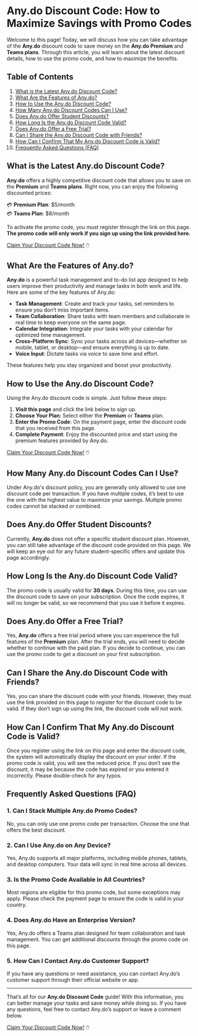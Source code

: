 # Any.do Discount Code: How to Maximize Savings with Promo Codes

Welcome to this page! Today, we will discuss how you can take advantage of the **Any.do** discount code to save money on the **Any.do Premium** and **Teams plans**. Through this article, you will learn about the latest discount details, how to use the promo code, and how to maximize the benefits.

## Table of Contents
1. [What is the Latest Any.do Discount Code?](#what-is-the-latest-anydo-discount-code)
2. [What Are the Features of Any.do?](#what-are-the-features-of-anydo)
3. [How to Use the Any.do Discount Code?](#how-to-use-the-anydo-discount-code)
4. [How Many Any.do Discount Codes Can I Use?](#how-many-anydo-discount-codes-can-i-use)
5. [Does Any.do Offer Student Discounts?](#does-anydo-offer-student-discounts)
6. [How Long Is the Any.do Discount Code Valid?](#how-long-is-the-anydo-discount-code-valid)
7. [Does Any.do Offer a Free Trial?](#does-anydo-offer-a-free-trial)
8. [Can I Share the Any.do Discount Code with Friends?](#can-i-share-the-anydo-discount-code-with-friends)
9. [How Can I Confirm That My Any.do Discount Code is Valid?](#how-can-i-confirm-that-my-anydo-discount-code-is-valid)
10. [Frequently Asked Questions (FAQ)](#frequently-asked-questions-faq)

## What is the Latest Any.do Discount Code?

**Any.do** offers a highly competitive discount code that allows you to save on the **Premium** and **Teams plans**. Right now, you can enjoy the following discounted prices:

💳 **Premium Plan**: $5/month  
💳 **Teams Plan**: $8/month

To activate the promo code, you must register through the link on this page. **The promo code will only work if you sign up using the link provided here.**

[Claim Your Discount Code Now!](https://bit.ly/3E8Dj9R) 🖱️

## What Are the Features of Any.do?

**Any.do** is a powerful task management and to-do list app designed to help users improve their productivity and manage tasks in both work and life. Here are some of the key features of Any.do:

- **Task Management**: Create and track your tasks, set reminders to ensure you don’t miss important items.
- **Team Collaboration**: Share tasks with team members and collaborate in real time to keep everyone on the same page.
- **Calendar Integration**: Integrate your tasks with your calendar for optimized time management.
- **Cross-Platform Sync**: Sync your tasks across all devices—whether on mobile, tablet, or desktop—and ensure everything is up to date.
- **Voice Input**: Dictate tasks via voice to save time and effort.

These features help you stay organized and boost your productivity.

## How to Use the Any.do Discount Code?

Using the Any.do discount code is simple. Just follow these steps:

1. **Visit this page** and click the link below to sign up.
2. **Choose Your Plan**: Select either the **Premium** or **Teams** plan.
3. **Enter the Promo Code**: On the payment page, enter the discount code that you received from this page.
4. **Complete Payment**: Enjoy the discounted price and start using the premium features provided by Any.do.

[Claim Your Discount Code Now!](https://bit.ly/3E8Dj9R) 🖱️

## How Many Any.do Discount Codes Can I Use?

Under Any.do's discount policy, you are generally only allowed to use one discount code per transaction. If you have multiple codes, it’s best to use the one with the highest value to maximize your savings. Multiple promo codes cannot be stacked or combined.

## Does Any.do Offer Student Discounts?

Currently, **Any.do** does not offer a specific student discount plan. However, you can still take advantage of the discount code provided on this page. We will keep an eye out for any future student-specific offers and update this page accordingly.

## How Long Is the Any.do Discount Code Valid?

The promo code is usually valid for **30 days**. During this time, you can use the discount code to save on your subscription. Once the code expires, it will no longer be valid, so we recommend that you use it before it expires.

## Does Any.do Offer a Free Trial?

Yes, **Any.do** offers a free trial period where you can experience the full features of the **Premium** plan. After the trial ends, you will need to decide whether to continue with the paid plan. If you decide to continue, you can use the promo code to get a discount on your first subscription.

## Can I Share the Any.do Discount Code with Friends?

Yes, you can share the discount code with your friends. However, they must use the link provided on this page to register for the discount code to be valid. If they don’t sign up using the link, the discount code will not work.

## How Can I Confirm That My Any.do Discount Code is Valid?

Once you register using the link on this page and enter the discount code, the system will automatically display the discount on your order. If the promo code is valid, you will see the reduced price. If you don’t see the discount, it may be because the code has expired or you entered it incorrectly. Please double-check for any typos.

## Frequently Asked Questions (FAQ)

### 1. **Can I Stack Multiple Any.do Promo Codes?**
No, you can only use one promo code per transaction. Choose the one that offers the best discount.

### 2. **Can I Use Any.do on Any Device?**
Yes, Any.do supports all major platforms, including mobile phones, tablets, and desktop computers. Your data will sync in real time across all devices.

### 3. **Is the Promo Code Available in All Countries?**
Most regions are eligible for this promo code, but some exceptions may apply. Please check the payment page to ensure the code is valid in your country.

### 4. **Does Any.do Have an Enterprise Version?**
Yes, Any.do offers a Teams plan designed for team collaboration and task management. You can get additional discounts through the promo code on this page.

### 5. **How Can I Contact Any.do Customer Support?**
If you have any questions or need assistance, you can contact Any.do’s customer support through their official website or app.

---

That’s all for our **Any.do Discount Code** guide! With this information, you can better manage your tasks and save money while doing so. If you have any questions, feel free to contact Any.do’s support or leave a comment below.

[Claim Your Discount Code Now!](https://bit.ly/3E8Dj9R) 🖱️

